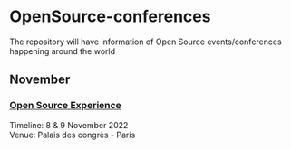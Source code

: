 # OpenSource-conferences
The repository will have information of Open Source events/conferences happening around the world


## November

### [Open Source Experience](https://www.opensource-experience.com/en/)
Timeline: 8 & 9 November 2022  
Venue: Palais des congrès - Paris 

